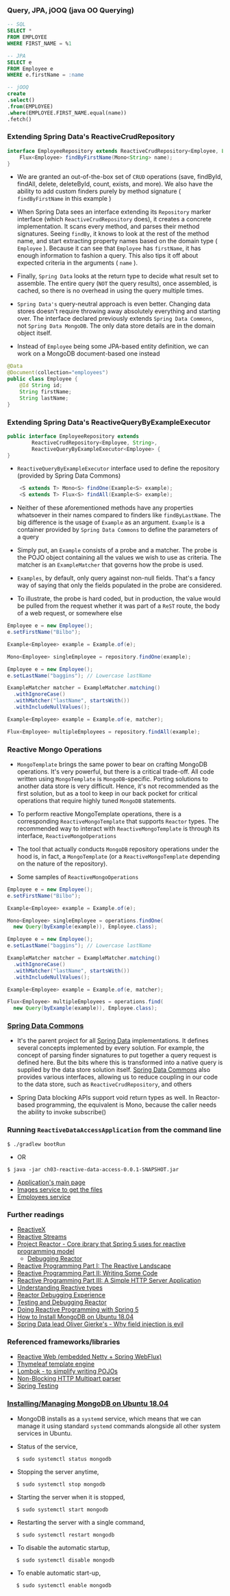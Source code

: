 ### Query, JPA, jOOQ (java OO Querying)

```sql
-- SQL
SELECT *
FROM EMPLOYEE
WHERE FIRST_NAME = %1

-- JPA
SELECT e
FROM Employee e
WHERE e.firstName = :name

-- jOOQ
create
.select()
.from(EMPLOYEE)
.where(EMPLOYEE.FIRST_NAME.equal(name))
.fetch()
```

### Extending Spring Data's ReactiveCrudRepository

```java
interface EmployeeRepository extends ReactiveCrudRepository<Employee, Long> {
    Flux<Employee> findByFirstName(Mono<String> name);
}
```

 - We are granted an out-of-the-box set of `CRUD` operations (save, findById, findAll, delete, deleteById, count, exists, and more).
   We also have the ability to add custom finders purely by method signature ( `findByFirstName` in this example )

 - When Spring Data sees an interface extending its `Repository` marker interface (which `ReactiveCrudRepository`
   does), it creates a concrete implementation. It scans every method, and parses their method signatures.
   Seeing `findBy`, it knows to look at the rest of the method name, and start extracting property names based
   on the domain type ( `Employee` ). Because it can see that `Employee` has `firstName`, it has enough information to
   fashion a query. This also tips it off about expected criteria in the arguments ( `name` ).

 - Finally, `Spring Data` looks at the return type to decide what result set to assemble. The entire query (`NOT` the query
   results), once assembled, is cached, so there is no overhead in using the query multiple times.   

 - `Spring Data's` query-neutral approach is even better. Changing data stores doesn't require throwing away absolutely
   everything and starting over. The interface declared previously extends `Spring Data Commons`, not `Spring Data MongoDB`.
   The only data store details are in the domain object itself.   

 - Instead of `Employee` being some JPA-based entity definition, we can work on a MongoDB document-based one instead
```java
@Data
@Document(collection="employees")
public class Employee {
    @Id String id;
    String firstName;
    String lastName;
}
```

### Extending Spring Data's ReactiveQueryByExampleExecutor

```java
public interface EmployeeRepository extends
        ReactiveCrudRepository<Employee, String>,
        ReactiveQueryByExampleExecutor<Employee> {
}
```

 - `ReactiveQueryByExampleExecutor` interface used to define the repository (provided by Spring Data Commons)
```java
    <S extends T> Mono<S> findOne(Example<S> example);
    <S extends T> Flux<S> findAll(Example<S> example);
```

 - Neither of these aforementioned methods have any properties whatsoever in their names compared to finders like `findByLastName`.
   The big difference is the usage of `Example` as an argument. `Example` is a container provided by `Spring Data Commons` to define
   the parameters of a query

 - Simply put, an `Example` consists of a probe and a matcher. The probe is the POJO object containing all the values we wish to use
   as criteria. The matcher is an `ExampleMatcher` that governs how the probe is used.

 - `Examples`, by default, only query against non-null fields. That's a fancy way of saying that only the fields populated in the
   probe are considered.

 - To illustrate, the probe is hard coded, but in production, the value would be pulled from the request whether it was part of
   a `ReST` route, the body of a web request, or somewhere else

```java
Employee e = new Employee();
e.setFirstName("Bilbo");

Example<Employee> example = Example.of(e);

Mono<Employee> singleEmployee = repository.findOne(example);
```

```java
Employee e = new Employee();
e.setLastName("baggins"); // Lowercase lastName

ExampleMatcher matcher = ExampleMatcher.matching()
  .withIgnoreCase()
  .withMatcher("lastName", startsWith())
  .withIncludeNullValues();

Example<Employee> example = Example.of(e, matcher);

Flux<Employee> multipleEmployees = repository.findAll(example);
```

### Reactive Mongo Operations

 - `MongoTemplate` brings the same power to bear on crafting MongoDB operations. It's very powerful, but there is a critical trade-off.
   All code written using `MongoTemplate` is `MongoDB`-specific. Porting solutions to another data store is very difficult. Hence, it's
   not recommended as the first solution, but as a tool to keep in our back pocket for critical operations that require highly tuned
   `MongoDB` statements.
                   
 - To perform reactive MongoTemplate operations, there is a corresponding `ReactiveMongoTemplate` that supports `Reactor` types.
   The recommended way to interact with `ReactiveMongoTemplate` is through its interface, `ReactiveMongoOperations`
   
 - The tool that actually conducts `MongoDB` repository operations under the hood is, in fact, a `MongoTemplate` (or a `ReactiveMongoTemplate`
   depending on the nature of the repository).
   
 - Some samples of `ReactiveMongoOperations`

```java
Employee e = new Employee();
e.setFirstName("Bilbo");

Example<Employee> example = Example.of(e);

Mono<Employee> singleEmployee = operations.findOne(
  new Query(byExample(example)), Employee.class);
```

```java
Employee e = new Employee();
e.setLastName("baggins"); // Lowercase lastName

ExampleMatcher matcher = ExampleMatcher.matching()
  .withIgnoreCase()
  .withMatcher("lastName", startsWith())
  .withIncludeNullValues();

Example<Employee> example = Example.of(e, matcher);

Flux<Employee> multipleEmployees = operations.find(
  new Query(byExample(example)), Employee.class);
```

### [Spring Data Commons](https://docs.spring.io/spring-data/commons/docs/current/reference/html/)
 - It's the parent project for all [Spring Data](https://spring.io/projects/spring-data) implementations. It defines several concepts
   implemented by every solution. For example, the concept of parsing finder signatures to put together a query request is defined here.
   But the bits where this is transformed into a native query is supplied by the data store solution itself.
   [Spring Data Commons](https://github.com/spring-projects/spring-data-commons) also provides various interfaces, allowing us to reduce
   coupling in our code to the data store, such as `ReactiveCrudRepository`, and others

 - Spring Data blocking APIs support void return types as well. In Reactor-based programming, the equivalent is Mono<Void>,
   because the caller needs the ability to invoke subscribe()
     
### Running `ReactiveDataAccessApplication` from the command line
```
$ ./gradlew bootRun
```
 - OR
```
$ java -jar ch03-reactive-data-access-0.0.1-SNAPSHOT.jar
```
 - [Application's main page](http://localhost:9000/)
 - [Images service to get the files](http://localhost:9000/api/images)
 - [Employees service](http://localhost:9000/api/employees)

### Further readings

 - [ReactiveX](http://reactivex.io/)
 - [Reactive Streams](http://www.reactive-streams.org/)
 - [Project Reactor - Core ibrary that Spring 5 uses for reactive programming model](https://projectreactor.io/)
   - [Debugging Reactor](https://projectreactor.io/docs/core/release/reference/#debugging)
 - [Reactive Programming Part I: The Reactive Landscape](http://bit.ly/reactive-part-1)
 - [Reactive Programming Part II: Writing Some Code](http://bit.ly/reactive-part-2)
 - [Reactive Programming Part III: A Simple HTTP Server Application](http://bit.ly/reactive-part-3)
 - [Understanding Reactive types](http://bit.ly/reactive-types)
 - [Reactor Debugging Experience](https://spring.io/blog/2019/03/28/reactor-debugging-experience)
 - [Testing and Debugging Reactor](https://www.cms.lk/testing-debugging-reactor/)
 - [Doing Reactive Programming with Spring 5](https://stackify.com/reactive-spring-5/)
 - [How to Install MongoDB on Ubuntu 18.04](https://www.digitalocean.com/community/tutorials/how-to-install-mongodb-on-ubuntu-18-04)
 - [Spring Data lead Oliver Gierke's - Why field injection is evil](http://olivergierke.de/2013/11/why-field-injection-is-evil/)

### Referenced frameworks/libraries
 - [Reactive Web (embedded Netty + Spring WebFlux)](https://docs.spring.io/spring/docs/current/spring-framework-reference/web-reactive.html)
 - [Thymeleaf template engine](https://www.thymeleaf.org/)
 - [Lombok - to simplify writing POJOs](https://projectlombok.org/features/all)
 - [Non-Blocking HTTP Multipart parser](https://github.com/synchronoss/nio-multipart)
 - [Spring Testing](https://docs.spring.io/spring-boot/docs/current/reference/html/boot-features-testing.html)

### [Installing/Managing MongoDB on Ubuntu 18.04](https://www.digitalocean.com/community/tutorials/how-to-install-mongodb-on-ubuntu-18-04)

 - MongoDB installs as a `systemd` service, which means that we can manage it using standard `systemd` commands alongside all other system services in Ubuntu.

 - Status of the service,
```
   $ sudo systemctl status mongodb
```

 - Stopping the server anytime,
```
   $ sudo systemctl stop mongodb
```

 - Starting the server when it is stopped,
```
   $ sudo systemctl start mongodb
```

 - Restarting the server with a single command,
```
   $ sudo systemctl restart mongodb
```

 - To disable the automatic startup,
```
   $ sudo systemctl disable mongodb
```

 - To enable automatic start-up,
```
   $ sudo systemctl enable mongodb
```




















